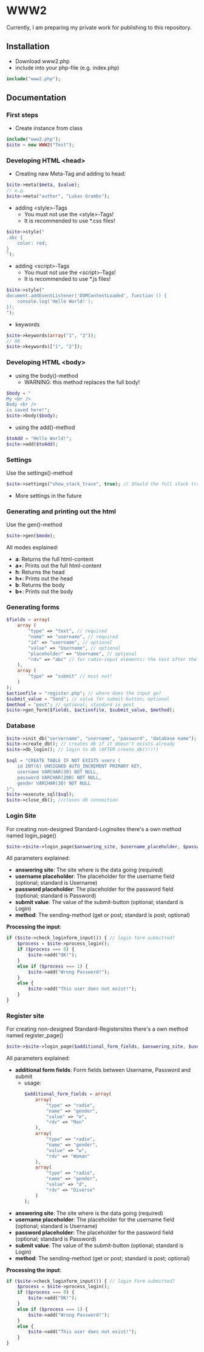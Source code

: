 # WWW2 
Currently, I am preparing my private work for publishing to this repository.
## Installation
+ Download www2.php
+ include into your php-file (e.g. index.php)
```php
include("www2.php");
```
## Documentation
### First steps
+ Create instance from class
```php
include("www2.php");
$site = new WWW2("Test");
```
### Developing HTML \<head>
+ Creating new Meta-Tag and adding to head:
```php
$site->meta($meta, $value);
// e.g.
$site->meta("author", "Lukas Grambs");
```
+ adding \<style\>-Tags
  + You must not use the \<style>-Tags!
  + It is recommended to use *.css files!
```php
$site->style("
.abc {
    color: red;
}
");
```
+ adding \<script\>-Tags
  + You must not use the \<script>-Tags!
  + It is recommended to use *.js files!
```php
$site->style("
document.addEventListener('DOMContentLoaded', function () {
    console.log('Hello World!');
});
");
```
+ keywords
```php
$site->keywords(array("1", "2"));
// OR
$site->keywords(["1", "2"]);
```
### Developing HTML \<body>
+ using the body()-method
  + WARNING: this method replaces the full body!
```php
$body = "
My <br />
Body <br />
is saved here!";
$site->body($body);
```
+ using the add()-method
```php
$toAdd = "Hello World!";
$site->add($toAdd);
```
### Settings
Use the settings()-method
```php
$site->settings("show_stack_trace", true); // Should the full stack trace be showed if a error occures?
```
+ More settings in the future
### Generating and printing out the html
Use the gen()-method
```php
$site->gen($mode);
```
All modes explained:
+ **a**: Returns the full html-content
+ **a+**: Prints out the full html-content
+ **h**: Returns the head
+ **h+**: Prints out the head
+ **b**: Returns the body
+ **b+**: Prints out the body
### Generating forms
```php
$fields = array(
    array (
        "type" => "text", // required
        "name" => "username", // required
        "id" => "username", // optional
        "value" => "Username", // optional
        "placeholder" => "Username", // optional
        "rdv" => "abc" // for radio-input elements: the test after the button
    ),
    array (
        "type" => "submit" // must not!
    )
);
$actionfile = "register.php"; // where does the input go?
$submit_value = "Send"; // value for submit-button; optional
$method = "post"; // optional; standard is post
$site->gen_form($fields, $actionfile, $submit_value, $method);
```
### Database
```php
$site->init_db("servername", "username", "password", "database name"); // init database
$site->create_db(); // creates db if it doesn't exists already
$site->db_login(); // login to db (AFTER create_db()!!!)

$sql = "CREATE TABLE IF NOT EXISTS users (
    id INT(6) UNSIGNED AUTO_INCREMENT PRIMARY KEY,
    username VARCHAR(30) NOT NULL,
    password VARCHAR(200) NOT NULL,
    gender VARCHAR(30) NOT NULL
)";
$site->execute_sql($sql);
$site->close_db(); //closes db connection
```
### Login Site
For creating non-designed Standard-Loginsites there's a own method named login_page()
```php
$site->$site->login_page($answering_site, $username_placeholder, $password_placeholder, $submit_value, $method);
```
All parameters explained:
+ **answering site**: The site where is the data going (required)
+ **username placeholder**: The placeholder for the username field (optional; standard is Username)
+ **password placeholder**: The placeholder for the password field (optional; standard is Password)
+ **submit value**: The value of the submit-button (optional; standard is Login)
+ **method**: The sending-method (get or post; standard is post; optional)  

**Processing the input**:
```php
if ($site->check_loginform_input()) { // login form submitted?
    $process = $site->process_login();
    if ($process === 0) {
        $site->add("OK!");
    }
    else if ($process === 1) {
        $site->add("Wrong Password!");
    }
    else {
        $site->add("This user does not exist!");
    }
}
```
### Register site
For creating non-designed Standard-Registersites there's a own method named register_page()
```php
$site->$site->login_page($additional_form_fields, $answering_site, $username_placeholder, $password_placeholder, $submit_value, $method);
```
All parameters explained:
+ **additional form fields**: Form fields between Username, Password and submit
  + usage:
    ```php
    $additional_form_fields = array(
        array(
            "type" => "radio",
            "name" => "gender",
            "value" => "m",
            "rdv" => "Man"
        ),
        array(
            "type" => "radio",
            "name" => "gender",
            "value" => "w",
            "rdv" => "Woman"
        ),
        array(
            "type" => "radio",
            "name" => "gender",
            "value" => "d",
            "rdv" => "Diverse"
        )
    );
    ```
+ **answering site**: The site where is the data going (required)
+ **username placeholder**: The placeholder for the username field (optional; standard is Username)
+ **password placeholder**: The placeholder for the password field (optional; standard is Password)
+ **submit value**: The value of the submit-button (optional; standard is Login)
+ **method**: The sending-method (get or post; standard is post; optional)  

**Processing the input**:
```php
if ($site->check_loginform_input()) { // login form submitted?
    $process = $site->process_login();
    if ($process === 0) {
        $site->add("OK!");
    }
    else if ($process === 1) {
        $site->add("Wrong Password!");
    }
    else {
        $site->add("This user does not exist!");
    }
}
```